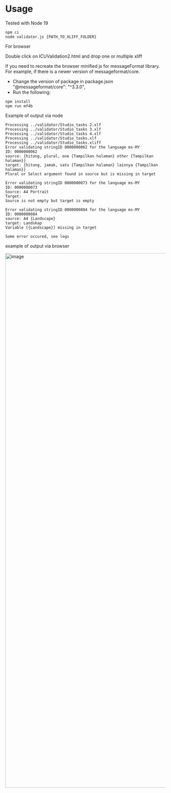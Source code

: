 # Usage
Tested with Node 19
```
npm ci 
node validator.js {PATH_TO_XLIFF_FOLDER}
```

For browser

Double click on ICUValidation2.html and drop one or multiple xliff

If you need to recreate the browser minified js for messageFormat library.
For example, if there is a newer version of messageformat/core.
- Change the version of package in package.json
"@messageformat/core": "^3.3.0",
- Run the following:
```shell
npm install
npm run mf4b 
```


Example of output via node

```
Processing ../validator/Studio_tasks 2.xlf
Processing ../validator/Studio_tasks 3.xlf
Processing ../validator/Studio_tasks 4.xlf
Processing ../validator/Studio_tasks.xlf
Processing ../validator/Studio_tasks.xliff
Error validating stringID 0000000062 for the language ms-MY
ID: 0000000062
source: {hitung, plural, one {Tampilkan halaman} other {Tampilkan halaman}}
target: {hitung, jamak, satu {Tampilkan halaman} lainnya {Tampilkan halaman}}
Plural or Select argument found in source but is missing in target

Error validating stringID 0000000073 for the language ms-MY
ID: 0000000073
Source: A4 Portrait
Target: 
Source is not empty but target is empty

Error validating stringID 0000000084 for the language ms-MY
ID: 0000000084
source: A4 {Landscape}
target: Landskap
Variable [{Landscape}] missing in target

Some error occured, see logs
```

example of output via browser

<img width="1676" alt="image" src="https://github.com/yloubry/xliff_icu_validator/assets/13892147/06550511-7245-4cd8-8303-dd7ad6954df8">

